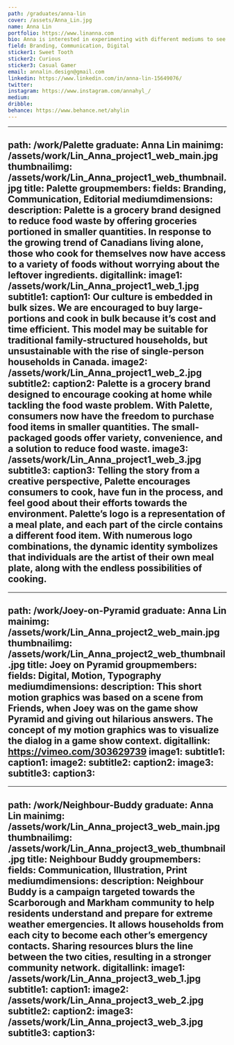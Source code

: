 ```yaml
---
path: /graduates/anna-lin
cover: /assets/Anna_Lin.jpg
name: Anna Lin
portfolio: https://www.linanna.com
bio: Anna is interested in experimenting with different mediums to see how it can be used to communicate a message and improve interaction. Through the process of creating, analyzing, and transforming information, Anna believe design can challenge people’s perceptions and empower the community.
field: Branding, Communication, Digital
sticker1: Sweet Tooth
sticker2: Curious
sticker3: Casual Gamer
email: annalin.design@gmail.com
linkedin: https://www.linkedin.com/in/anna-lin-15649076/
twitter:
instagram: https://www.instagram.com/annahyl_/
medium:
dribble:
behance: https://www.behance.net/ahylin
---
```


---
path: /work/Palette
graduate: Anna Lin
mainimg: /assets/work/Lin_Anna_project1_web_main.jpg
thumbnailimg: /assets/work/Lin_Anna_project1_web_thumbnail.jpg
title: Palette
groupmembers:
fields: Branding, Communication, Editorial
mediumdimensions:
description: Palette is a grocery brand designed to reduce food waste by offering groceries portioned in smaller quantities. In response to the growing trend of Canadians living alone, those who cook for themselves now have access to a variety of foods without worrying about the leftover ingredients. 
digitallink:
image1: /assets/work/Lin_Anna_project1_web_1.jpg
subtitle1:
caption1: Our culture is embedded in bulk sizes. We are encouraged to buy large-portions and cook in bulk because it’s cost and time efficient. This model may be suitable for traditional family-structured households, but unsustainable with the rise of single-person households in Canada.
image2: /assets/work/Lin_Anna_project1_web_2.jpg
subtitle2:
caption2: Palette is a grocery brand designed to encourage cooking at home while tackling the food waste problem. With Palette, consumers now have the freedom to purchase food items in smaller quantities. The small-packaged goods offer variety, convenience, and a solution to reduce food waste.
image3: /assets/work/Lin_Anna_project1_web_3.jpg
subtitle3:
caption3: Telling the story from a creative perspective, Palette encourages consumers to cook, have fun in the process, and feel good about their efforts towards the environment. Palette’s logo is a representation of a meal plate, and each part of the circle contains a different food item. With numerous logo combinations, the dynamic identity symbolizes that individuals are the artist of their own meal plate, along with the endless possibilities of cooking.
---

---
path: /work/Joey-on-Pyramid
graduate: Anna Lin
mainimg: /assets/work/Lin_Anna_project2_web_main.jpg
thumbnailimg: /assets/work/Lin_Anna_project2_web_thumbnail.jpg
title: Joey on Pyramid
groupmembers:
fields: Digital, Motion, Typography
mediumdimensions:
description: This short motion graphics was based on a scene from Friends, when Joey was on the game show Pyramid and giving out hilarious answers. The concept of my motion graphics was to visualize the dialog in a game show context.
digitallink: https://vimeo.com/303629739
image1:
subtitle1:
caption1:
image2:
subtitle2:
caption2:
image3:
subtitle3:
caption3:
---

---
path: /work/Neighbour-Buddy
graduate: Anna Lin
mainimg: /assets/work/Lin_Anna_project3_web_main.jpg
thumbnailimg: /assets/work/Lin_Anna_project3_web_thumbnail.jpg
title: Neighbour Buddy
groupmembers:
fields: Communication, Illustration, Print
mediumdimensions:
description: Neighbour Buddy is a campaign targeted towards the Scarborough and Markham community to help residents understand and prepare for extreme weather emergencies. It allows households from each city to become each other’s emergency contacts. Sharing resources blurs the line between the two cities, resulting in a stronger community network.
digitallink:
image1: /assets/work/Lin_Anna_project3_web_1.jpg
subtitle1:
caption1:
image2: /assets/work/Lin_Anna_project3_web_2.jpg
subtitle2:
caption2:
image3: /assets/work/Lin_Anna_project3_web_3.jpg
subtitle3:
caption3:
---
